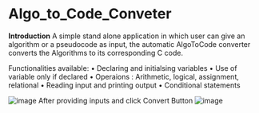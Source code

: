 # Algo_to_Code_Conveter
 
**Introduction**
A simple stand alone application in which user can give an algorithm or a pseudocode as input, the automatic AlgoToCode converter 
converts the Algorithms to its corresponding C code.

Functionalities available:
• Declaring and initialsing variables
• Use of variable only if declared
• Operaions : Arithmetic, logical, assignment, relational
• Reading input and printing output
• Conditional statements

![image](https://user-images.githubusercontent.com/63042032/132567618-7a32a6fe-ac69-41c4-be51-0b80d7210c4f.png)
After providing inputs and click Convert Button
![image](https://user-images.githubusercontent.com/63042032/132567807-7e968fa4-ba50-4bd6-a3a8-63d3fcdc03d0.png)

